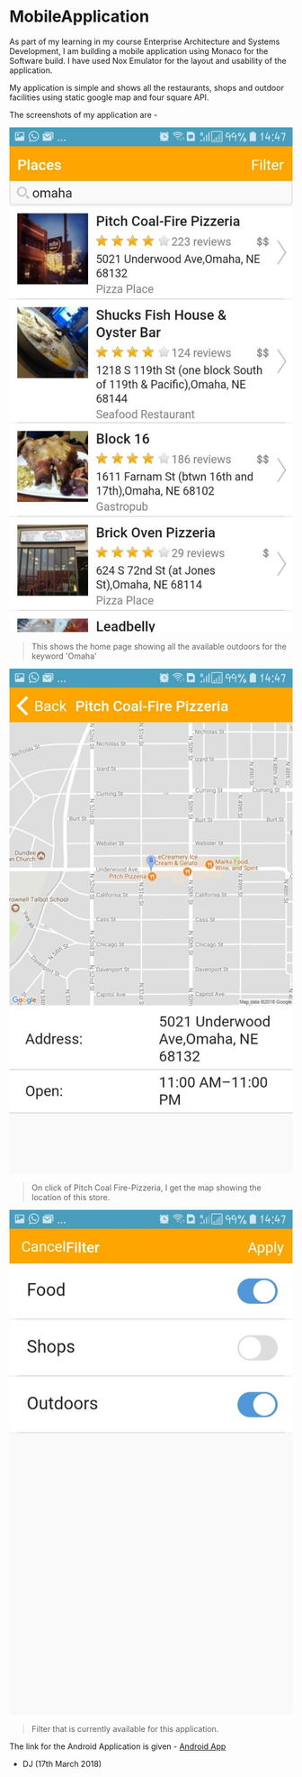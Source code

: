 # MobileApplication

As part of my learning in my course Enterprise Architecture and Systems Development, I am building a mobile application using Monaco for the Software build.
I have used Nox Emulator for the layout and usability of the application.

My application is simple and shows all the restaurants, shops and outdoor facilities using static google map and four square API.

The screenshots of my application are -

![Image One](./img/Img1.jpg)
> This shows the home page showing all the available outdoors for the keyword 'Omaha'


![Image Two](./img/Img2.jpg)
> On click of Pitch Coal Fire-Pizzeria, I get the map showing the location of this store.


![Image Three](./img/Img3.jpg)
>Filter that is currently available for this application.

The link for the Android Application is given - [Android App](https://jantz021991.github.io/Rest4Best/)

- DJ (17th March 2018)
